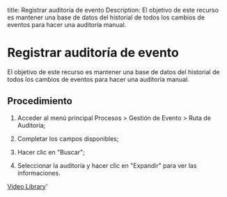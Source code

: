 title: Registrar auditoría de evento
Description: El objetivo de este recurso es mantener una base de datos del historial de todos los cambios de eventos para hacer una auditoría manual.
# Registrar auditoría de evento

El objetivo de este recurso es mantener una base de datos del historial de todos los cambios de eventos para hacer una auditoría manual.

Procedimiento
-------------

1.  Acceder al menú principal Procesos \> Gestión de Evento \> Ruta de
    Auditoría;

2.  Completar los campos disponibles;

3.  Hacer clic en "Buscar";

4.  Seleccionar la auditoría y hacer clic en "Expandir" para ver las
    informaciones.

<i class='fa fa-youtube-play  fa-2x' style='color:#97ce17;vertical-align: middle;'> </i> [Video Library](https://www.youtube.com/playlist?list=PLB5qK2uzf2RNEIr_hUNAaOjTln3E-3K7n)'

<!-- !!! tip "About"

    <b>Product/Version:</b> CITSmart | 8.00 &nbsp;&nbsp;
    <b>Updated:</b>01/25/2019 – Larissa Lourenço
